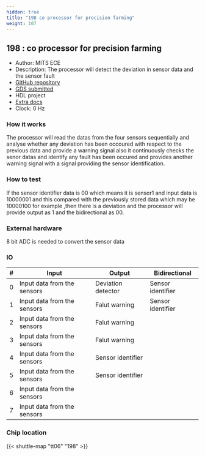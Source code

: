```yaml
---
hidden: true
title: "198 co processor for precision farming"
weight: 107
---
```


## 198 : co processor for precision farming

* Author: MITS ECE
* Description: The processor will detect the deviation in sensor data and the sensor fault
* [GitHub repository](https://github.com/mitsece/tt06-verilog-mitssdd)
* [GDS submitted](https://github.com/mitsece/tt06-verilog-mitssdd/actions/runs/8599590031)
* HDL project
* [Extra docs](None)
* Clock: 0 Hz

<!---

This file is used to generate your project datasheet. Please fill in the information below and delete any unused
sections.

You can also include images in this folder and reference them in the markdown. Each image must be less than
512 kb in size, and the combined size of all images must be less than 1 MB.
-->


### How it works

The processor will read the datas from the four sensors sequentially and analyse whether any deviation has been occoured with respect to the previous data and provide a warning signal also it continuously checks the senor datas and identify any fault has been occured and provides another warning signal with a signal providing the sensor identification.

### How to test

If the sensor identifier data is 00 which means it is sensor1 and input data is 10000001 and this compared with the previously stored data which may be 10000100 for example ,then there is a deviation and the processor will provide output as 1 and the bidirectional as 00.

### External hardware

8 bit ADC is needed to convert the sensor data


### IO

| # | Input          | Output         | Bidirectional   |
| - | -------------- | -------------- | --------------- |
| 0 | Input data from the sensors | Deviation detector | Sensor identifier |
| 1 | Input data from the sensors | Falut warning | Sensor identifier |
| 2 | Input data from the sensors | Falut warning |  |
| 3 | Input data from the sensors | Falut warning |  |
| 4 | Input data from the sensors | Sensor identifier |  |
| 5 | Input data from the sensors | Sensor identifier |  |
| 6 | Input data from the sensors |  |  |
| 7 | Input data from the sensors |  |  |

### Chip location

{{< shuttle-map "tt06" "198" >}}
